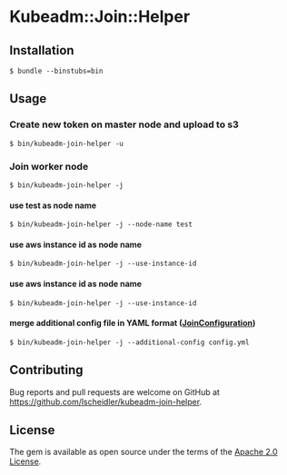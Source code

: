 # Kubeadm::Join::Helper

## Installation

    $ bundle --binstubs=bin

## Usage

### Create new token on master node and upload to s3

    $ bin/kubeadm-join-helper -u

### Join worker node

    $ bin/kubeadm-join-helper -j

#### use test as node name

    $ bin/kubeadm-join-helper -j --node-name test

#### use aws instance id as node name

    $ bin/kubeadm-join-helper -j --use-instance-id

#### use aws instance id as node name

    $ bin/kubeadm-join-helper -j --use-instance-id

#### merge additional config file in YAML format ([JoinConfiguration](https://godoc.org/k8s.io/kubernetes/cmd/kubeadm/app/apis/kubeadm/v1beta2#hdr-Kubeadm_join_configuration_types))

    $ bin/kubeadm-join-helper -j --additional-config config.yml

## Contributing

Bug reports and pull requests are welcome on GitHub at https://github.com/lscheidler/kubeadm-join-helper.


## License

The gem is available as open source under the terms of the [Apache 2.0 License](http://opensource.org/licenses/Apache-2.0).

